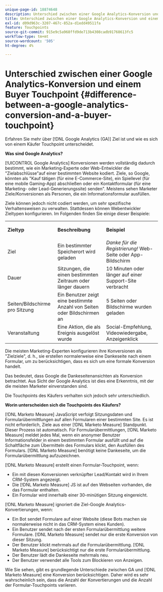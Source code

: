 ```yaml
---
unique-page-id: 18874648
description: Unterschied zwischen einer Google Analytics-Konversion und einem Käufer-Touchpoint - [!DNL Marketo Measure]
title: Unterschied zwischen einer Google Analytics-Konversion und einem Buyer Touchpoint
exl-id: d09d963c-3207-467c-852a-d1edd49511fa
feature: Touchpoints
source-git-commit: 915e9c5a968ffd9de713b4308cadb91768613fc5
workflow-type: tm+mt
source-wordcount: '505'
ht-degree: 4%

---
```


# Unterschied zwischen einer Google Analytics-Konversion und einem Buyer Touchpoint {#difference-between-a-google-analytics-conversion-and-a-buyer-touchpoint}

Erfahren Sie mehr über [!DNL Google Analytics (GA)] Ziel ist und wie es sich von einem Käufer Touchpoint unterscheidet.

**Was sind Google Analytics?**

[!UICONTROL Google Analytics] Konversionen werden vollständig dadurch bestimmt, wie ein Marketing-Experte oder Web-Entwickler die &quot;Zielabschlüsse&quot;auf einer bestimmten Website kodiert. Ziele, so Google, könnten als &quot;Kauf tätigen (für eine E-Commerce-Site), ein Spiellevel (für eine mobile Gaming-App) abschließen oder ein Kontaktformular (für eine Marketing- oder Lead-Generierungssite) senden&quot;. Meistens sehen Marketer Ziele/Konversionen als Personen, die ein Informationsformular ausfüllen.

Ziele können jedoch nicht codiert werden, um sehr spezifische Verhaltensweisen zu verwalten. Stattdessen können Webentwickler Zieltypen konfigurieren. Im Folgenden finden Sie einige dieser Beispiele:

<table> 
 <colgroup> 
  <col> 
  <col> 
  <col> 
 </colgroup> 
 <tbody> 
  <tr> 
   <td><strong>Zieltyp</strong></td> 
   <td><p><strong>Beschreibung</strong></p></td> 
   <td><strong>Beispiel</strong></td> 
  </tr> 
  <tr> 
   <td><p>Ziel</p></td> 
   <td>Ein bestimmter Speicherort wird geladen</td> 
   <td><em>Danke für die Registrierung!</em> Web-Seite oder App-Bildschirm</td> 
  </tr> 
  <tr> 
   <td>Dauer</td> 
   <td>Sitzungen, die einen bestimmten Zeitraum oder länger dauern</td> 
   <td>10 Minuten oder länger auf einer Support-Site verbracht</td> 
  </tr> 
  <tr> 
   <td>Seiten/Bildschirme pro Sitzung</td> 
   <td>Ein Benutzer zeigt eine bestimmte Anzahl von Seiten oder Bildschirmen an</td> 
   <td>5 Seiten oder Bildschirme wurden geladen</td> 
  </tr> 
  <tr> 
   <td>Veranstaltung</td> 
   <td>Eine Aktion, die als Ereignis ausgelöst wurde</td> 
   <td>Social-Empfehlung, Videowiedergabe, Anzeigenklick</td> 
  </tr> 
 </tbody> 
</table>

Die meisten Marketing-Experten konfigurieren ihre Konversionen als &quot;Zielziele&quot;, d. h., sie erstellen normalerweise eine Dankeseite nach einem Formular, um zu berücksichtigen, dass es sich um eine formale Konversion handelt.

Das bedeutet, dass Google die Dankeseitenansichten als Konversion betrachtet. Aus Sicht der Google Analytics ist dies eine Erkenntnis, mit der die meisten Marketer einverstanden sind.

Die Touchpoints des Käufers verhalten sich jedoch sehr unterschiedlich.

**Worin unterscheiden sich die Touchpoints des Käufers?**

[!DNL Marketo Measure] JavaScript verfolgt Sitzungsdaten und Formularübermittlungen auf allen Formularen einer bestimmten Site. Es ist nicht erforderlich, Ziele aus einer [!DNL Marketo Measure] Standpunkt. Dieser Prozess ist automatisch. Für Formularübermittlungen, [!DNL Marketo Measure] meldet jedes Mal, wenn ein anonymer Benutzer Informationsfelder in einem bestimmten Formular ausfüllt und auf die Schaltfläche zum Übermitteln des Formulars klickt, den Ausfüllen des Formulars. [!DNL Marketo Measure] benötigt keine Dankeseite, um die Formularübermittlung aufzuzeichnen.

[!DNL Marketo Measure] erstellt einen Formular-Touchpoint, wenn:

* Ein mit diesen Konversionen verknüpfter Lead/Kontakt wird in Ihrem CRM-System angezeigt.
* Die [!DNL Marketo Measure] JS ist auf den Webseiten vorhanden, die das Formular enthalten.
* Ein Formular wird innerhalb einer 30-minütigen Sitzung eingereicht.

[!DNL Marketo Measure] ignoriert die Ziel-Google Analytics-Konvertierungen, wenn:

* Ein Bot sendet Formulare auf einer Website (diese Bots machen sie normalerweise nicht in das CRM-System eines Kunden).
* Ein Benutzer sendet nach der ersten Formularübermittlung weitere Formulare. [!DNL Marketo Measure] sendet nur die erste Konversion von dieser Sitzung.
* Der Benutzer klickt mehrmals auf die Formularübermittlung. [!DNL Marketo Measure] berücksichtigt nur die erste Formularübermittlung.
* Der Benutzer lädt die Dankeseite mehrmals neu.
* Der Benutzer verwendet alle Tools zum Blockieren von Anzeigen.

Wie Sie sehen, gibt es grundlegende Unterschiede zwischen GA und [!DNL Marketo Measure] eine Konversion berücksichtigen. Daher wird es sehr wahrscheinlich sein, dass die Anzahl der Konvertierungen und die Anzahl der Formular-Touchpoints variieren.
